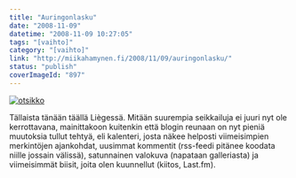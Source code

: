 ```yaml
---
title: "Auringonlasku"
date: "2008-11-09"
datetime: "2008-11-09 10:27:05"
tags: "[vaihto]"
category: "[vaihto]"
link: "http://miikahamynen.fi/2008/11/09/auringonlasku/"
status: "publish"
coverImageId: "897"
---
```


[![](http://miikahamynen.fi/wp-content/uploads/2008/11/otsikko1-800x261.jpg "otsikko")](http://miikahamynen.fi/2008/11/09/auringonlasku/otsikko-5/)

Tällaista tänään täällä Liègessä. Mitään suurempia seikkailuja ei juuri nyt ole kerrottavana, mainittakoon kuitenkin että blogin reunaan on nyt pieniä muutoksia tullut tehtyä, eli kalenteri, josta näkee helposti viimeisimpien merkintöjen ajankohdat, uusimmat kommentit (rss-feedi pitänee koodata niille jossain välissä), satunnainen valokuva (napataan galleriasta) ja viimeisimmät biisit, joita olen kuunnellut (kiitos, Last.fm).
